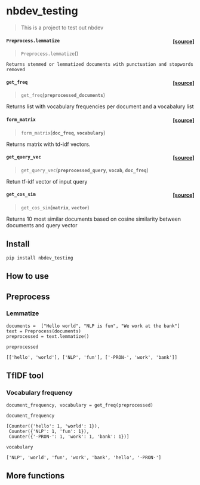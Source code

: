 # nbdev_testing
> This is a project to test out nbdev



<h4 id="Preprocess.lemmatize" class="doc_header"><code>Preprocess.lemmatize</code><a href="https://github.com/Sylvia9628/nbdev_testing/tree/master/nbdev_testing/preprocess.py#L18" class="source_link" style="float:right">[source]</a></h4>

> <code>Preprocess.lemmatize</code>()

`Returns stemmed or lemmatized documents with punctuation and stopwords removed`



<h4 id="get_freq" class="doc_header"><code>get_freq</code><a href="https://github.com/Sylvia9628/nbdev_testing/tree/master/nbdev_testing/tfidf.py#L13" class="source_link" style="float:right">[source]</a></h4>

> <code>get_freq</code>(**`preprocessed_documents`**)

Returns list with vocabulary frequencies per document and a vocabalury list



<h4 id="form_matrix" class="doc_header"><code>form_matrix</code><a href="https://github.com/Sylvia9628/nbdev_testing/tree/master/nbdev_testing/tfidf.py#L30" class="source_link" style="float:right">[source]</a></h4>

> <code>form_matrix</code>(**`doc_freq`**, **`vocabulary`**)

Returns matrix with td-idf vectors.



<h4 id="get_query_vec" class="doc_header"><code>get_query_vec</code><a href="https://github.com/Sylvia9628/nbdev_testing/tree/master/nbdev_testing/tfidf.py#L58" class="source_link" style="float:right">[source]</a></h4>

> <code>get_query_vec</code>(**`preprocessed_query`**, **`vocab`**, **`doc_freq`**)

Retun tf-idf vector of input query



<h4 id="get_cos_sim" class="doc_header"><code>get_cos_sim</code><a href="https://github.com/Sylvia9628/nbdev_testing/tree/master/nbdev_testing/tfidf.py#L85" class="source_link" style="float:right">[source]</a></h4>

> <code>get_cos_sim</code>(**`matrix`**, **`vector`**)

Returns 10 most similar documents based on cosine similarity between documents and query vector


## Install

`pip install nbdev_testing`

## How to use

## Preprocess

### Lemmatize

```
documents =  ["Hello world", "NLP is fun", "We work at the bank"]
text = Preprocess(documents)
preprocessed = text.lemmatize()
```

```
preprocessed
```




    [['hello', 'world'], ['NLP', 'fun'], ['-PRON-', 'work', 'bank']]



## TfIDF tool

### Vocabulary frequency

```
document_frequency, vocabulary = get_freq(preprocessed)
```

```
document_frequency
```




    [Counter({'hello': 1, 'world': 1}),
     Counter({'NLP': 1, 'fun': 1}),
     Counter({'-PRON-': 1, 'work': 1, 'bank': 1})]



```
vocabulary
```




    ['NLP', 'world', 'fun', 'work', 'bank', 'hello', '-PRON-']



## More functions
